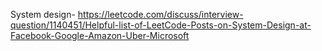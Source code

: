 System design-
https://leetcode.com/discuss/interview-question/1140451/Helpful-list-of-LeetCode-Posts-on-System-Design-at-Facebook-Google-Amazon-Uber-Microsoft
